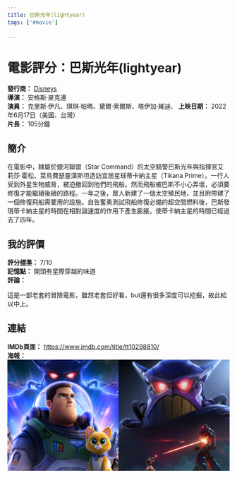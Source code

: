 ```yaml
---
title: 巴斯光年(lightyear)
tags: ['#movie']

---
```


# 電影評分：巴斯光年(lightyear)
**發行商：** [Disneys](/Disneys.md)\
**導演：** 安格斯·麥克連\
**演員：** 克里斯·伊凡、琪琪·帕瑪、黛爾·索爾斯、塔伊加·維迪、
**上映日期：** 2022年6月17日（美國、台灣）\
**片長：** 105分鐘


## 簡介

在電影中，隸屬於銀河聯盟（Star Command）的太空騎警巴斯光年與指揮官艾莉莎·霍松、菜鳥費瑟靈漢斯坦造訪宜居星球蒂卡納主星（Tikana Prime）。一行人受到外星生物威脅，被迫撤回到他們的飛船。然而飛船被巴斯不小心弄壞，必須要修復才能繼續後續的路程。一年之後，眾人新建了一個太空殖民地，並且附帶建了一個修復飛船需要用的設施。自告奮勇測試飛船修復必備的超空間燃料後，巴斯發現蒂卡納主星的時間在相對論速度的作用下產生膨脹，使蒂卡納主星的時間已經過去了四年。


## 我的評價
**評分[標準](/aiYZCGHMQrCtaDn49z339Q)：** 7/10 \
**記憶點：** 開頭有星際穿越的味道\
**評論：** 

這是一部老套的冒險電影，雖然老套但好看，but還有很多深度可以挖掘，故此給以中上。


## 連結
**IMDb頁面：** https://www.imdb.com/title/tt10298810/ \
**海報：** 
![](image/fotojet-3-1655873523.jpg?crop=0.502xw:1.00xh;0,0&resize=640:*)